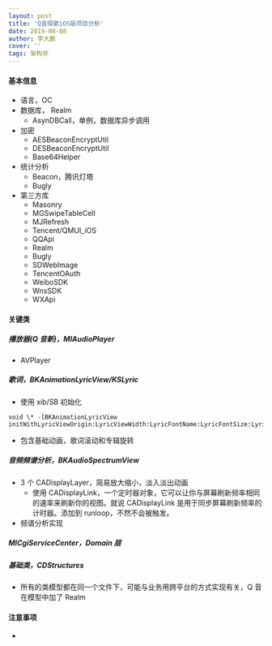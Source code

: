 ```yaml
---
layout: post
title: 'Q音探歌iOS版项目分析'
date: 2019-08-08
author: 李大鹏
cover: ''
tags: 架构师
---
```


#### 基本信息

- 语言，OC
- 数据库， Realm
  - AsynDBCall，单例，数据库异步调用
- 加密
  - AESBeaconEncryptUtil
  - DESBeaconEncryptUtil
  - Base64Helper
- 统计分析
  - Beacon，腾讯灯塔
  - Bugly
- 第三方库
  - Masonry
  - MGSwipeTableCell
  - MJRefresh
  - Tencent/QMUI_iOS
  - QQApi
  - Realm
  - Bugly
  - SDWebImage
  - TencentOAuth
  - WeiboSDK
  - WnsSDK
  - WXApi

#### 关键类

##### 播放器(Q 音新)，MIAudioPlayer

- AVPlayer

##### 歌词，BKAnimationLyricView/KSLyric

- 使用 xib/SB 初始化

```
void \* -[BKAnimationLyricView initWithLyricViewOrigin:LyricViewWidth:LyricFontName:LyricFontSize:LyricColor:LyricOneLineHeight:LyricMaxLineNum:TranslateFontName:TranslateFontSize:TranslateColor:TranslateOneLineHeight:TranslateMaxLineNum:DrawSize:]
```

- 包含基础动画，歌词滚动和专辑旋转

##### 音频频谱分析，BKAudioSpectrumView

- 3 个 CADisplayLayer，简易放大缩小，淡入淡出动画
  - 使用 CADisplayLink，一个定时器对象，它可以让你与屏幕刷新频率相同的速率来刷新你的视图。就说 CADisplayLink 是用于同步屏幕刷新频率的计时器。添加到 runloop，不然不会被触发。
- 频谱分析实现

##### MICgiServiceCenter，Domain 层

##### 基础类，CDStructures

- 所有的类模型都在同一个文件下，可能与业务用跨平台的方式实现有关，Q 音在模型中加了 Realm

#### 注意事项

-
